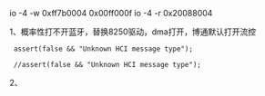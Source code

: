 io -4 -w 0xff7b0004 0x00ff000f
io -4 -r 0x20088004

1、概率性打不开蓝牙，替换8250驱动，dma打开，博通默认打开流控

     assert(false && "Unknown HCI message type");
     
     //assert(false && "Unknown HCI message type");

2、
